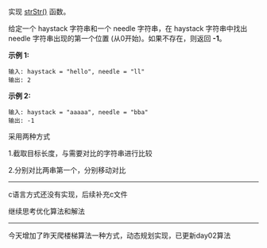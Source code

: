 实现 [strStr()](https://baike.baidu.com/item/strstr/811469) 函数。

给定一个 haystack 字符串和一个 needle 字符串，在 haystack 字符串中找出 needle 字符串出现的第一个位置 (从0开始)。如果不存在，则返回 **-1**。

**示例 1:**

```
输入: haystack = "hello", needle = "ll"
输出: 2
```

**示例 2:**

```
输入: haystack = "aaaaa", needle = "bba"
输出: -1
```

采用两种方式

1.截取目标长度，与需要对比的字符串进行比较

2.分别对比两串第一个，分别移动对比



----------------

c语言方式还没有实现，后续补充c文件

继续思考优化算法和解法

----------------

今天增加了昨天爬楼梯算法一种方式，动态规划实现，已更新day02算法